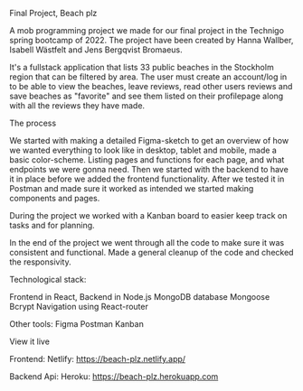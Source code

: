 Final Project, Beach plz

A mob programming project we made for our final project in the Technigo spring bootcamp of 2022. The project have been created by Hanna Wallber, Isabell Wästfelt and Jens Bergqvist Bromaeus.

It's a fullstack application that lists 33 public beaches in the Stockholm region that can be filtered by area. The user must create an account/log in to be able to view the beaches, leave reviews, read other users reviews and save beaches as "favorite" and see them listed on their profilepage along with all the reviews they have made.

The process

We started with making a detailed Figma-sketch to get an overview of how we wanted everything to look like in desktop, tablet and mobile, made a basic color-scheme. Listing pages and functions for each page, and what endpoints we were gonna need. Then we started with the backend to have it in place before we added the frontend functionality. After we tested it in Postman and made sure it worked as intended we started making components and pages.

During the project we worked with a Kanban board to easier keep track on tasks and for planning.

In the end of the project we went through all the code to make sure it was consistent and functional. Made a general cleanup of the code and checked the responsivity.

Technological stack:

Frontend in React,
Backend in Node.js
MongoDB database
Mongoose
Bcrypt
Navigation using React-router

Other tools:
Figma
Postman
Kanban

View it live

Frontend:
Netlify: https://beach-plz.netlify.app/

Backend Api:
Heroku: https://beach-plz.herokuapp.com
